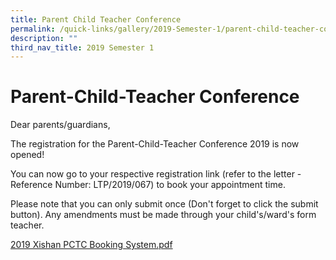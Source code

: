 ```yaml
---
title: Parent Child Teacher Conference
permalink: /quick-links/gallery/2019-Semester-1/parent-child-teacher-conference
description: ""
third_nav_title: 2019 Semester 1
---
```


# **Parent-Child-Teacher Conference**

Dear parents/guardians,

The registration for the Parent-Child-Teacher Conference 2019 is now opened!

You can now go to your respective registration link (refer to the letter - Reference Number: LTP/2019/067) to book your appointment time.

Please note that you can only submit once (Don't forget to click the submit button). Any amendments must be made through your child's/ward's form teacher.

[2019 Xishan PCTC Booking System.pdf](/files/2019%20Xishan%20PCTC%20Booking%20System.pdf)